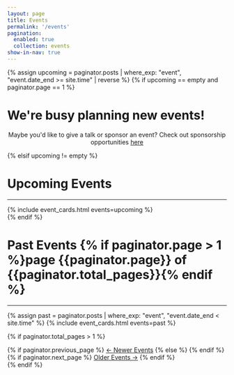 ```yaml
---
layout: page
title: Events
permalink: '/events'
pagination:
  enabled: true
  collection: events
show-in-nav: true
---
```


{% assign upcoming = paginator.posts | where_exp: "event", "event.date_end >= site.time" | reverse %}
{% if upcoming == empty and paginator.page == 1 %}
<h1>We're busy planning new events!</h1>

<p style="text-align: center;">Maybe you'd like to give a talk or sponsor an event? Check out sponsorship opportunities <a aria-label="Sponsor us link" href="/pages/sponsors">here</a></p>
{% elsif upcoming != empty %}
<h1>Upcoming Events</h1>
<hr />
<div class="page-section">
    {% include event_cards.html events=upcoming %}
</div>
{% endif %}

<h1>Past Events {% if paginator.page > 1 %}page {{paginator.page}} of {{paginator.total_pages}}{% endif %}</h1>
<hr />
<div class="page-section">
    {% assign past = paginator.posts | where_exp: "event", "event.date_end < site.time" %}
    {% include event_cards.html events=past %}
</div>

{% if paginator.total_pages > 1 %}
<div class="pager">
    {% if paginator.previous_page %}
      <a class="btn" href="{{ paginator.previous_page_path | prepend: site.baseurl | replace: '//', '/' }}">&larr; Newer Events</a>
    {% else %}
      <span></span>
    {% endif %}
    {% if paginator.next_page %}
      <a class="btn" href="{{ paginator.next_page_path | prepend: site.baseurl | replace: '//', '/' }}">Older Events &rarr;</a>
    {% endif %}
</div>
{% endif %}
